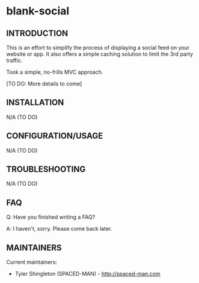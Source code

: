 # blank-social

INTRODUCTION
------------

This is an effort to simplify the process of displaying a social feed on your website or app. It also offers a simple caching solution to limit the 3rd party traffic.

Took a simple, no-frills MVC approach.

[TO DO: More details to come]


INSTALLATION
------------
 
N/A (TO DO)


CONFIGURATION/USAGE
-------------
 
N/A (TO DO)


TROUBLESHOOTING
---------------

N/A (TO DO)


FAQ
---

Q: Have you finished writing a FAQ?

A: I haven't, sorry. Please come back later.


MAINTAINERS
-----------

Current maintainers:
 * Tyler Shingleton (SPACED-MAN) - http://spaced-man.com
